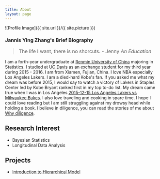 ```yaml
---
title: About
layout: page
---
```

![Profile Image]({{ site.url }}/{{ site.picture }})

### Jannis Ying Zhang's Brief Biography


<font size="3.5">
<blockquote>
<p>The life I want, there is no shorcuts. - Jenny <i>An Education</i> </p>
</blockquote>
</font>


I am a forth-year undergraduate at [Renmin University of China](http://www.ruc.edu.cn/) majoring in Statistics. I studied at [UC Davis](http://www.ucdavis.edu) as an exchange student for my third year during 2015 - 2016. I am from Xiamen, Fujian, China. I love NBA especially Los Angeles Lakers. I am a died-hard Kobe's fan. If you asked me what my dream was before 2015, I would say to watch a victory of Lakers in Staples Center led by Kobe Bryant ranked first in my top to-do list. My dream came true when I was in Los Angeles [2015-12-15 Los Angeles Lakers vs Milwaukee Bukcs](https://www.youtube.com/watch?v=wPjBV70-TzE). I also love traveling and cooking in spare time. I hope I could love reading but I am still struggling against my drowsy head while holding a book. I believe in diligence, you can read the stories of me about [Why diligence](http://yingsight.com/tags/#Diligence).

<h2>Research Interest</h2>

<ul class="skill-list">
	<li>Bayesian Statistics</li>
	<li>Longitudinal Data Analysis</li>
</ul>

<h2>Projects</h2>

<ul>
	<li><a href="https://github.com/">Introduction to Hierarchical Model</a></li>
</ul>
